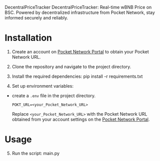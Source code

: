 DecentralPriceTracker
DecentralPriceTracker: Real-time wBNB Price on BSC. Powered by decentralized infrastructure from Pocket Network, stay informed securely and reliably.


# Installation
1. Create an account on [Pocket Network Portal](https://www.portal.pokt.network) to obtain your Pocket Network URL.

2. Clone the repository and navigate to the project directory.

3. Install the required dependencies:
    pip install -r requirements.txt

4. Set up environment variables:

- create a `.env` file in the project directory.
  ```
  POKT_URL=<your_Pocket_Network_URL>
  ```
  Replace `<your_Pocket_Network_URL>` with the Pocket Network URL obtained from your account settings on the [Pocket Network Portal](https://www.portal.pokt.network).

# Usage

5. Run the script:
    main.py
